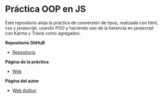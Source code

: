 # Práctica OOP en JS

Este repositorio aloja la práctica de conversión de tipos, realizada con html, css y javascript, usando POO y haciendo uso de la herencia en javascript con Karma y Travis como agregados.


**Repositorio GitHuB**

* [Repositorio](https://github.com/ULL-ESIT-GRADOII-PL/karma-y-travis-eduardo-y-javier/)

**Página de la práctica**

* [Web](http://ull-esit-gradoii-pl.github.io/karma-y-travis-eduardo-y-javier/)

**Página del autor**

* [Web Author](eduardobritosan.github.io)
